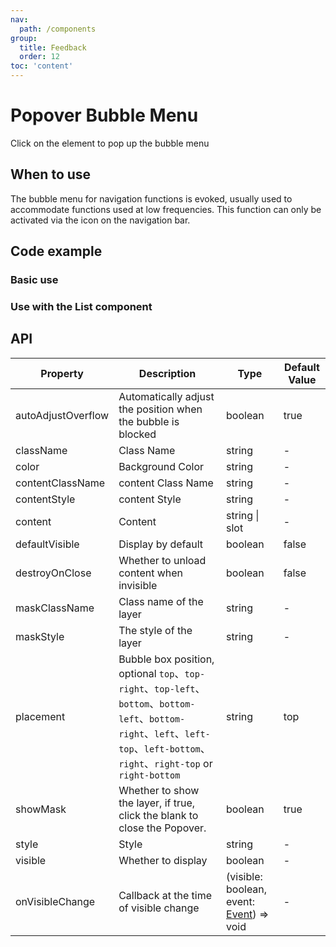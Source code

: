 ```yaml
---
nav:
  path: /components
group:
  title: Feedback
  order: 12
toc: 'content'
---
```


# Popover Bubble Menu

<!-- <code src="../../docs/components/compatibility.tsx" inline="true"></code> -->
Click on the element to pop up the bubble menu

## When to use

The bubble menu for navigation functions is evoked, usually used to accommodate functions used at low frequencies. This function can only be activated via the icon on the navigation bar.

## Code example

### Basic use

<code src='../../demo/pages/Popover/index' noChangeButton></code>

### Use with the List component

<!-- <code src='pages/PopoverList/index' noChangeButton></code> -->

## API

| Property                | Description                                                | Type                                                                 | Default Value |
|-------------------|---------------------------------------------------|--------------------------------------------------------------------|------|
| autoAdjustOverflow | Automatically adjust the position when the bubble is blocked                                    | boolean                                                            | true |
| className          | Class Name                                               | string                                                            | -    |
| color              | Background Color                                              | string                                                            | -    |
| contentClassName   | content Class Name                                        | string                                                            | -    |
| contentStyle       | content Style                                         | string                                                            | -    |
| content            | Content                                               | string \| slot                                                   | -    |
| defaultVisible     | Display by default                                            | boolean                                                           | false|
| destroyOnClose     | Whether to unload content when invisible                                        | boolean                                                           | false|
| maskClassName      | Class name of the layer                                            | string                                                            | -    |
| maskStyle          | The style of the layer                                            | string                                                            | -    |
| placement          | Bubble box position, optional `top`、`top-right`、`top-left`、`bottom`、`bottom-left`、`bottom-right`、`left`、`left-top`、`left-bottom`、`right`、`right-top` or `right-bottom` | string                                                            | top  |
| showMask           | Whether to show the layer, if true, click the blank to close the Popover.                  | boolean                                                           | true |
| style              | Style                                               | string                                                            | -    |
| visible            | Whether to display                                             | boolean                                                           | -    |
| onVisibleChange    | Callback at the time of visible change                                     | (visible: boolean, event: [Event](https://opendocs.alipay.com/mini/framework/event-object)) => void | -    |
